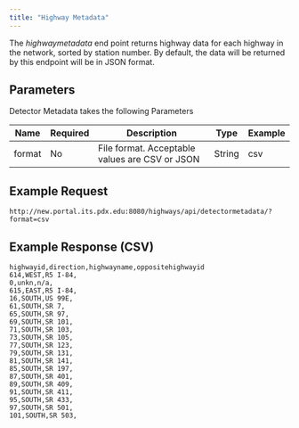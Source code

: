 ```yaml
---
title: "Highway Metadata"
---
```

The _highwaymetadata_ end point returns highway data for each highway in the network, sorted by station number. By default, the data will be returned by this
endpoint will be in JSON format.

## Parameters
Detector Metadata takes the following Parameters

| Name         | Required  | Description                                        | Type   | Example      |
| ------------ | --------- | -------------------------------------------------- | ------ | ------------ |
|  format      | No        | File format. Acceptable values are CSV or JSON     | String | csv          |

## Example Request
```http://new.portal.its.pdx.edu:8080/highways/api/detectormetadata/?format=csv```

## Example Response (CSV)
```
highwayid,direction,highwayname,oppositehighwayid
614,WEST,R5 I-84,
0,unkn,n/a,
615,EAST,R5 I-84,
16,SOUTH,US 99E,
61,SOUTH,SR 7,
65,SOUTH,SR 97,
69,SOUTH,SR 101,
71,SOUTH,SR 103,
73,SOUTH,SR 105,
77,SOUTH,SR 123,
79,SOUTH,SR 131,
81,SOUTH,SR 141,
85,SOUTH,SR 197,
87,SOUTH,SR 401,
89,SOUTH,SR 409,
91,SOUTH,SR 411,
95,SOUTH,SR 433,
97,SOUTH,SR 501,
101,SOUTH,SR 503,
```

